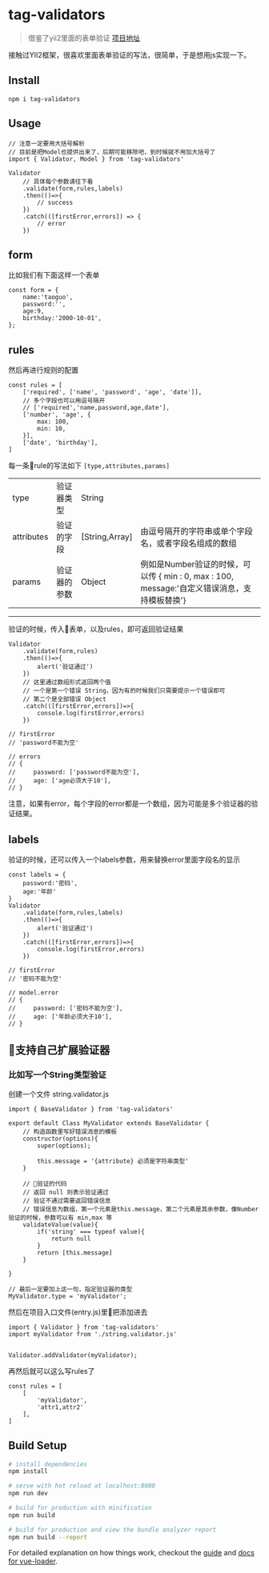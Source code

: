 # tag-validators

> 借鉴了yii2里面的表单验证 [项目地址](https://github.com/yiisoft/yii2/blob/master/framework/validators/Validator.php)

接触过YII2框架，很喜欢里面表单验证的写法，很简单，于是想用js实现一下。






## Install
`npm i tag-validators`



## Usage
```
// 注意一定要用大括号解析
// 目前是把Model也提供出来了，后期可能移除吧，到时候就不用加大括号了
import { Validator, Model } from 'tag-validators'

Validator
    // 具体每个参数请往下看
    .validate(form,rules,labels)
    .then(()=>{
        // success
    })
    .catch(([firstError,errors]) => {
        // error
    })
```


## form
比如我们有下面这样一个表单
```
const form = {
    name:'taoguo',
    password:'',
    age:9,
    birthday:'2000-10-01',
};
```

## rules
然后再进行规则的配置
```
const rules = [
    ['required', ['name', 'password', 'age', 'date']],
    // 多个字段也可以用逗号隔开
    // ['required','name,password,age,date'],
    ['number', 'age', {
        max: 100,
        min: 10,
    }],
    ['date', 'birthday'],
]
```
每一条rule的写法如下 `[type,attributes,params]`

|||||
|-|-|-|-|
|type|验证器类型|String
|attributes|验证的字段| [String,Array] | 由逗号隔开的字符串或单个字段名，或者字段名组成的数组
|params|验证器的参数|Object| 例如是Number验证的时候，可以传 { min : 0, max : 100, message:'自定义错误消息，支持模板替换'}


---

验证的时候，传入表单，以及rules，即可返回验证结果
```
Validator
    .validate(form,rules)
    .then(()=>{
        alert('验证通过')
    })
    // 这里通过数组形式返回两个值
    // 一个是第一个错误 String，因为有的时候我们只需要提示一个错误即可
    // 第二个是全部错误 Object
    .catch(([firstError,errors])=>{
        console.log(firstError,errors)
    })

// firstError
// 'password不能为空'

// errors
// {
//     password: ['password不能为空'],
//     age: ['age必须大于10'],
// }
```

注意，如果有error，每个字段的error都是一个数组，因为可能是多个验证器的验证结果。

## labels
验证的时候，还可以传入一个labels参数，用来替换error里面字段名的显示
```
const labels = {
    password:'密码',
    age:'年龄'
}
Validator
    .validate(form,rules,labels)
    .then(()=>{
        alert('验证通过')
    })
    .catch(([firstError,errors])=>{
        console.log(firstError,errors)
    })

// firstError
// '密码不能为空'

// model.error 
// {
//     password: ['密码不能为空'],
//     age: ['年龄必须大于10'],
// }
```



## 支持自己扩展验证器

### 比如写一个String类型验证

创建一个文件 string.validator.js 
```
import { BaseValidator } from 'tag-validators'

export default Class MyValidator extends BaseValidator {
    // 构造函数里写好错误消息的模板
    constructor(options){
        super(options);

        this.message = '{attribute} 必须是字符串类型'
    }

    // 验证的代码
    // 返回 null 则表示验证通过
    // 验证不通过需要返回错误信息
    // 错误信息为数组，第一个元素是this.message，第二个元素是其余参数，像Number验证的时候，参数可以有 min,max 等
    validateValue(value){
        if('string' === typeof value){
            return null
        }
        return [this.message]
    }

}

// 最后一定要加上这一句，指定验证器的类型
MyValidator.type = 'myValidator';
```

然后在项目入口文件(entry.js)里把添加进去
```
import { Validator } from 'tag-validators'
import myValidator from './string.validator.js'


Validator.addValidator(myValidator);
```

再然后就可以这么写rules了
```
const rules = [
    [
        'myValidator',
        'attr1,attr2'
    ],
]
```







## Build Setup

``` bash
# install dependencies
npm install

# serve with hot reload at localhost:8080
npm run dev

# build for production with minification
npm run build

# build for production and view the bundle analyzer report
npm run build --report
```

For detailed explanation on how things work, checkout the [guide](http://vuejs-templates.github.io/webpack/) and [docs for vue-loader](http://vuejs.github.io/vue-loader).

